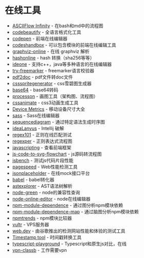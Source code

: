 # 在线工具

- [ASCIIFlow Infinity](http://asciiflow.com/) - 在bash和md中的流程图
- [codebeautify](https://codebeautify.org/) - 全语言格式化工具
- [codepen](https://codepen.io/) - 前端在线编辑器
- [codeshandbox](https://codesandbox.io/s/) - 可以包含模块的前端在线编辑工具
- [graphviz-online](http://viz-js.com/) - 在线 graphviz 解析
- [hashonline](https://emn178.github.io/online-tools/index.html) - hash 转换（sha256等等）
- [ideone](https://ideone.com/) - 支持c++，java等多种语言的在线编辑器
- [try-freemarker](https://try.freemarker.apache.org/) - freemarker语言校验器
- [pdf2doc](https://pdf2doc.com/) - pdf文件转doc文件
- [cssspritegenerator](https://spritegen.website-performance.org/) - css雪碧图生成器
- [base64](http://tool.oschina.net/encrypt?type=3) - base64转码
- [processon](https://www.processon.com/) - 画图工具（架构图、流程图）
- [cssanimate](http://cssanimate.com/) - css3动画生成工具
- [Device Metrics](https://material.io/tools/devices/) - 移动设备尺寸大全
- [sass](https://www.sassmeister.com/) - Sass在线编辑器
- [sequencediagram](https://sequencediagram.org/index.html?initialData=FABwhgTgLglgxjcA7KACAgqSsHLQIS2nkTBVQGEidTyARYdAWgD58AuGJAMwHtgwcWADcwUAKapC+VhU49+gkWMlUKrFnXl8BQmKImoG+ADxMmcrjoAm4pfpWVGZphyv9b9g5OlmtcMAAbQIAjQQBrYE89byNdZUNCdBMXNwUouxjHQnBiXDICahI8OK9HY1Ytd3iHRIyyiTBuCQgpYDpK7UUswwYAZ3A4cXqeyTogA) - 通过特定语法生成时序图
- [ideaLanyus](http://idea.lanyus.com/) - Intellij 破解
- [regex101](https://regex101.com/) - 正则在线匹配测试
- [regexper](https://regexper.com/) - 正则表达式流程图
- [javascripting](https://www.javascripting.com/) - 查看前端框架
- [js-code-to-svg-flowchart](https://bogdan-lyashenko.github.io/js-code-to-svg-flowchart/docs/live-editor/index.html) - js源码转流程图
- [jsbench](https://github.com/jsbench/jsbench.github.io) - 测试js代码片段性能
- [pagespeed](https://developers.google.com/speed/pagespeed/insights/) - Web性能检测工具
- [jsonplaceholder](https://jsonplaceholder.typicode.com/) - 在线mock接口平台
- [babel](https://babeljs.io/repl) - babel转化器
- [astexplorer](https://astexplorer.net/) - AST语法树解析
- [node-green](https://node.green/) - node的兼容性查询
- [node-online-editor](https://runkit.com/home) - node在线编辑器
- [npm-module-dependence](http://npm.broofa.com/) - 通过图分析npm模块依赖
- [npm-module-dependence-map](http://npm.anvaka.com/#/) - 通过脑图分析npm模块依赖
- [npmtrends](https://www.npmtrends.com/) - npm模块比较器
- [vultr](https://www.vultr.com/) - VPS服务器
- [web.dev](https://web.dev/measure) - 由谷歌推出的检测网站性能和体验的测试工具
- [Timestamp tool](https://tool.chinaz.com/Tools/unixtime.aspx) - 时间戳转换工具
- [typescript-playground](https://www.typescriptlang.org/play/index.html) - Typescript和原生js对比，在线
- [vpn-classb](http://cloud.netease.com/vpn) - 工作需要vpn